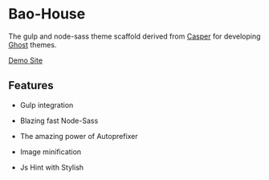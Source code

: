 # Bao-House


The gulp and node-sass theme scaffold derived from [Casper](https://github.com/tryghost/casper) for developing [Ghost](http://github.com/tryghost/ghost/) themes.

[Demo Site](http://abstraction.ghost.io)

## Features

- Gulp integration

- Blazing fast Node-Sass

- The amazing power of Autoprefixer

- Image minification

- Js Hint with Stylish
